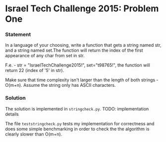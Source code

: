 # Israel Tech Challenge 2015: Problem One

### Statement
In a language of your choosing, write a function that gets a string named str, and a string named set.The function will return the index of the first appearance of any char from set in str.

F.e. - str = "IsraelTechChallenge2015!", set="t98765!", the function will return 22 (index of '5' in str).

Make sure that time complexity isn't larger than the length of both strings - O(m+n). Assume the string only has ASCII characters.

### Solution
The solution is implemented in `stringcheck.py`. TODO: implementation details

The file `teststringcheck.py` tests my implementation for correctness and does some simple benchmarking in order to check the the algorithm is clearly slower than O(m+n).
